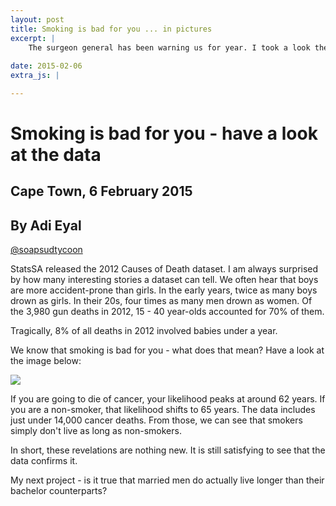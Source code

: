 ```yaml
---
layout: post
title: Smoking is bad for you ... in pictures
excerpt: |
    The surgeon general has been warning us for year. I took a look the at Causes of Death data from 2012. Yep - turns out that it's true.
 
date: 2015-02-06
extra_js: |

---
```


# Smoking is bad for you - have a look at the data

## Cape Town, 6 February 2015
## By Adi Eyal
[@soapsudtycoon](https://twitter.com/soapsudtycoon)

StatsSA released the 2012 Causes of Death dataset. I am always surprised by how many interesting stories a dataset can tell. We often hear that boys are more accident-prone than girls. In the early years, twice as many boys drown as girls. In their 20s, four times as many men drown as women. Of the 3,980 gun deaths in 2012, 15 - 40 year-olds accounted for 70% of them. 

Tragically, 8% of all deaths in 2012 involved babies under a year.

We know that smoking is bad for you - what does that mean? Have a look at the image below:

<img src="{{ site_url }}/img/blog_smokers.png">

If you are going to die of cancer, your likelihood peaks at around 62 years. If you are a non-smoker, that likelihood shifts to 65 years. The data includes just under 14,000 cancer deaths. From those, we can see that smokers simply don't live as long as non-smokers.

In short, these revelations are nothing new. It is still satisfying to see that the data confirms it. 

My next project - is it true that married men do actually live longer than their bachelor counterparts?
